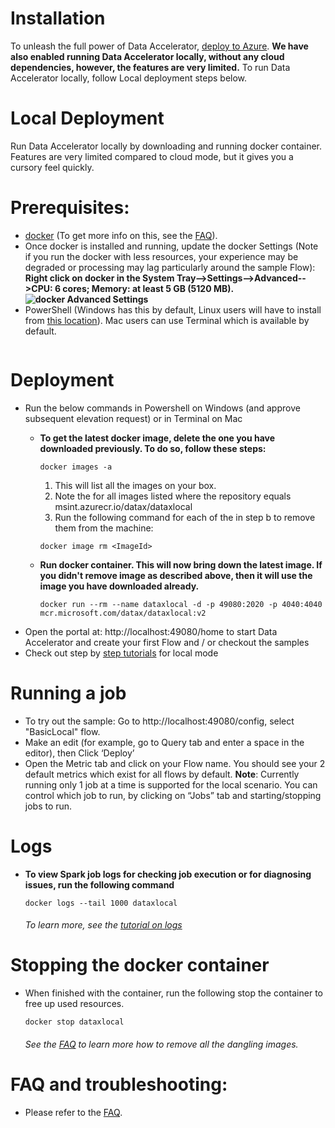 # Installation
To unleash the full power of Data Accelerator, [deploy to Azure](https://github.com/Microsoft/data-accelerator/wiki/Cloud-deployment). **We have also enabled running Data Accelerator locally, without any cloud dependencies, however, the features are very limited.** To run Data Accelerator locally, follow Local deployment steps below.
# Local Deployment
Run Data Accelerator locally by downloading and running docker container. Features are very limited compared to cloud mode, but it gives you a cursory feel quickly.
# Prerequisites:
 - [docker](https://hub.docker.com/editions/community/docker-ce-desktop-windows) (To get more info on this, see the [FAQ](https://github.com/Microsoft/data-accelerator/wiki/FAQ#how-do-i-install-docker)).
  - Once docker is installed and running, update the docker Settings (Note if you run the docker with less resources, your experience may be degraded or processing may lag particularly around the sample Flow): <br/> 
**Right click on docker in the System Tray-->Settings-->Advanced-->CPU: 6 cores; Memory: at least 5 GB (5120 MB).**<br/>
**![docker Advanced Settings](https://github.com/Microsoft/data-accelerator/wiki/tutorials/images/AdvancedDockerSettings.PNG)**<br/>
 - PowerShell (Windows has this by default, Linux users will have to install from [this location](https://docs.microsoft.com/en-us/powershell/scripting/install/installing-powershell?view=powershell-6)). Mac users can use Terminal which is available by default.
      ```
# Deployment
   - Run the below commands in Powershell on Windows (and approve subsequent elevation request) or in Terminal on Mac
     - **To get the latest docker image, delete the one you have downloaded previously. To do so, follow these steps:**
        ```
        docker images -a
        ```
          1. This will list all the images on your box. 
          1. Note the <ImageId> for all images listed where the repository equals msint.azurecr.io/datax/dataxlocal
          1. Run the following command for each of the <ImageId> in step b to remove them from the machine:

        ```
        docker image rm <ImageId>  
        ```
 
     -  **Run docker container. This will now bring down the latest image. If you didn't remove image as described above, then it will use the image you have downloaded already.**    
        ```
        docker run --rm --name dataxlocal -d -p 49080:2020 -p 4040:4040 mcr.microsoft.com/datax/dataxlocal:v2
        ```
   - Open the portal at: http://localhost:49080/home to start Data Accelerator and create your first Flow and / or checkout the samples
   - Check out step by [step tutorials]( https://github.com/Microsoft/data-accelerator/wiki/Tutorials) for local mode

# Running a job
 - To try out the sample:  Go to http://localhost:49080/config, select "BasicLocal" flow. 
 - Make an edit (for example, go to Query tab and enter a space in the editor), then Click ‘Deploy’
 - Open the Metric tab and click on your Flow name. You should see your 2 default metrics which exist for all flows by default.
**Note**: Currently running only 1 job at a time is supported for the local scenario. You can control which job to run, by clicking on “Jobs” tab and starting/stopping jobs to run.

# Logs
 - **To view Spark job logs for checking job execution or for diagnosing issues, run the following command**
    ```
    docker logs --tail 1000 dataxlocal
    ```
    ###### To learn more, see the [tutorial on logs](https://github.com/Microsoft/data-accelerator/wiki/Local-Tutorial-6-Debugging-using-Spark-logs)

# Stopping the docker container
 - When finished with the container, run the following stop the container to free up used resources.
    ```
    docker stop dataxlocal
    ```
    ###### See the [FAQ](https://github.com/Microsoft/data-accelerator/wiki/FAQ#cleaning-up) to learn more how to remove all the dangling images.

# FAQ and troubleshooting:
 - Please refer to the [FAQ](https://github.com/Microsoft/data-accelerator/wiki/FAQ).  
